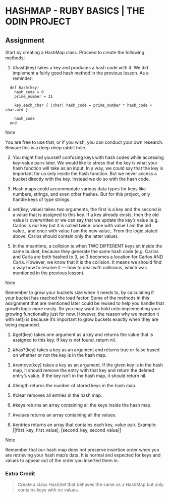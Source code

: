 # HASHMAP - RUBY BASICS | THE ODIN PROJECT

## Assignment

Start by creating a HashMap class. Proceed to create the following methods:

1. #hash(key) takes a key and produces a hash code with it. We did implement a fairly good hash method in the previous lesson. As a reminder:
  ```
    def hash(key)
      hash_code = 0
      prime_number = 31
        
      key.each_char { |char| hash_code = prime_number * hash_code + char.ord }
        
      hash_code
    end
  ```
  > [!NOTE]
  > You are free to use that, or if you wish, you can conduct your own research. Beware this is a deep deep rabbit hole.

2. You might find yourself confusing keys with hash codes while accessing key-value pairs later. We would like to stress that the key is what your hash function will take as an input. In a way, we could say that the key is important for us only inside the hash function. But we never access a bucket directly with the key. Instead we do so with the hash code.

3. Hash maps could accommodate various data types for keys like numbers, strings, and even other hashes. But for this project, only handle keys of type strings.

4. set(key, value) takes two arguments, the first is a key and the second is a value that is assigned to this key. If a key already exists, then the old value is overwritten or we can say that we update the key’s value (e.g. Carlos is our key but it is called twice: once with value I am the old value., and once with value I am the new value.. From the logic stated above, Carlos should contain only the latter value).

5. In the meantime, a collision is when TWO DIFFERENT keys sit inside the same bucket, because they generate the same hash code (e.g. Carlos and Carla are both hashed to 3, so 3 becomes a location for Carlos AND Carla. However, we know that it is the collision. It means we should find a way how to resolve it — how to deal with collisions, which was mentioned in the previous lesson).
  > [!NOTE]
  > Remember to grow your buckets size when it needs to, by calculating if your bucket has reached the load factor. Some of the methods in this assignment that are mentioned later could be reused to help you handle that growth logic more easily. So you may want to hold onto implementing your growing functionality just for now. However, the reason why we mention it with set() is because it’s important to grow buckets exactly when they are being expanded.

  1. #get(key) takes one argument as a key and returns the value that is assigned to this key. If key is not found, return nil.

  2. #has?(key) takes a key as an argument and returns true or false based on whether or not the key is in the hash map.

  3. #remove(key) takes a key as an argument. If the given key is in the hash map, it should remove the entry with that key and return the deleted entry’s value. If the key isn’t in the hash map, it should return nil.

  4. #length returns the number of stored keys in the hash map.

  5. #clear removes all entries in the hash map.

  6. #keys returns an array containing all the keys inside the hash map.

  7. #values returns an array containing all the values.

  8. #entries returns an array that contains each key, value pair. Example: [[first_key, first_value], [second_key, second_value]]

>[!NOTE]
>Remember that our hash map does not preserve insertion order when you are retrieving your hash map’s data. It is normal and expected for keys and values to appear out of the order you inserted them in.

### Extra Credit
  > Create a class HashSet that behaves the same as a HashMap but only contains keys with no values.

